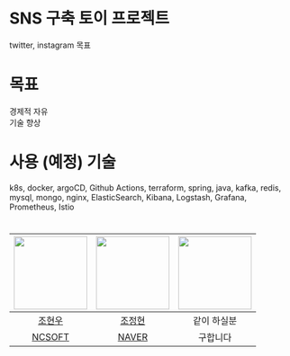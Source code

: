 # SNS 구축 토이 프로젝트
twitter, instagram 목표
# 목표
경제적 자유  
기술 향상

# 사용 (예정) 기술
k8s, docker, argoCD, Github Actions, terraform, spring, java, kafka, redis, mysql, mongo, nginx, ElasticSearch, Kibana, Logstash, Grafana, Prometheus, Istio 

# 
| <img src="https://avatars.githubusercontent.com/u/68914294?v=4" width="130" height="130"> | <img src ="https://avatars.githubusercontent.com/u/76645095?v=4" width="130" height="130"> | <img src ="https://media.istockphoto.com/id/1269998782/ko/%EC%82%AC%EC%A7%84/%ED%9D%B0%EC%83%89-%EB%B0%B0%EA%B2%BD%EC%97%90-%EC%86%8C%EB%85%80%EC%9D%98-%EC%96%B4%EB%91%90%EC%9A%B4-%EC%8B%A4%EB%A3%A8%EC%97%A3-%EC%9D%B5%EB%AA%85%EC%9D%98-%EA%B0%9C%EB%85%90.jpg?b=1&s=612x612&w=0&k=20&c=gd2exr17dRKVPpRaps-r3z05dUnNiLK6CjkpMzOnd-Y=" width="130" height="130"> |
|:-----------------------------------------------------------------------------------------:|:------------------------------------------------------------------------------------------:|:-------------------------------------------------------------------------------------------------------------------------------------------------------------------------------------------------------------------------------------------------------------------------------------------------------------------------------------------------------------------:|   
|                             [조현우](https://github.com/hyun98)                              |                             [조정현](https://github.com/jojaeng2)                             |                                                                                                                                                                               같이 하실분                                                                                                                                                                                |
|                           [NCSOFT](https://kr.ncsoft.com/kr/index.do)                            |                            [NAVER](https://www.naver.com/)                            |                                                                                                                                                                                구합니다                                                                                                                                                                                 | 